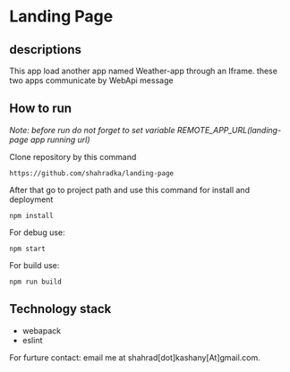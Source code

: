 # Landing Page

## descriptions

This app load another app named Weather-app through an Iframe. these two apps communicate by WebApi message

## How to run

*Note: before run do not forget to set variable REMOTE_APP_URL(landing-page app running url)* 


Clone repository by this command

```
https://github.com/shahradka/landing-page

```

After that go to project path and use this command for install and deployment

```
npm install

```

For debug use:

```
npm start

```


For build use:

```
npm run build

```

## Technology stack 

* webapack
* eslint


For furture contact: email me at shahrad[dot]kashany[At]gmail.com.